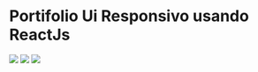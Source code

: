 # Portifolio Ui Responsivo usando ReactJs
<img src="https://user-images.githubusercontent.com/92484797/155904876-1696cbc0-7998-4317-922d-59ec050ffd6a.png"/>
<img src="https://user-images.githubusercontent.com/92484797/155905278-3c6ef9ed-1d49-4351-952a-9895ed76019b.png"/>
<img src="https://user-images.githubusercontent.com/92484797/155905370-e50d6f44-2b4f-4501-a157-dd9418e5b6c2.png"/>
